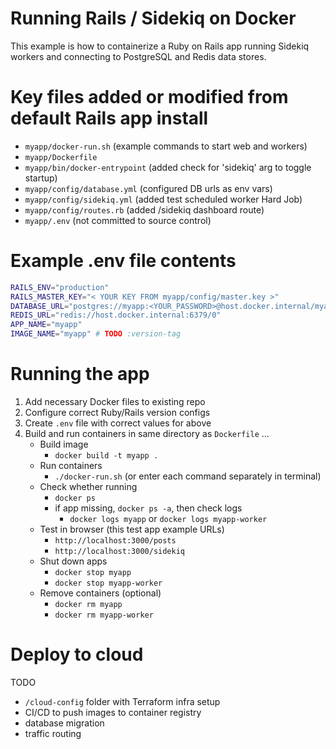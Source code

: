 # Running Rails / Sidekiq on Docker
This example is how to containerize a Ruby on Rails app running Sidekiq 
workers and connecting to PostgreSQL and Redis data stores.

# Key files added or modified from default Rails app install
- `myapp/docker-run.sh` (example commands to start web and workers)
- `myapp/Dockerfile`
- `myapp/bin/docker-entrypoint` (added check for 'sidekiq' arg to toggle startup)
- `myapp/config/database.yml` (configured DB urls as env vars)
- `myapp/config/sidekiq.yml` (added test scheduled worker Hard Job)
- `myapp/config/routes.rb` (added /sidekiq dashboard route)
- `myapp/.env` (not committed to source control)

# Example .env file contents
```bash
RAILS_ENV="production"
RAILS_MASTER_KEY="< YOUR KEY FROM myapp/config/master.key >"
DATABASE_URL="postgres://myapp:<YOUR_PASSWORD>@host.docker.internal/myapp_development"
REDIS_URL="redis://host.docker.internal:6379/0"
APP_NAME="myapp"
IMAGE_NAME="myapp" # TODO :version-tag
```

# Running the app
1. Add necessary Docker files to existing repo
1. Configure correct Ruby/Rails version configs
1. Create `.env` file with correct values for above
1. Build and run containers in same directory as `Dockerfile` ...
    - Build image
        - `docker build -t myapp .`
    - Run containers
        - `./docker-run.sh` (or enter each command separately in terminal)
    - Check whether running
        - `docker ps`
        - if app missing, `docker ps -a`, then check logs
            - `docker logs myapp` or `docker logs myapp-worker`
    - Test in browser (this test app example URLs)
        - `http://localhost:3000/posts`
        - `http://localhost:3000/sidekiq`
    - Shut down apps
        - `docker stop myapp`
        - `docker stop myapp-worker`
    - Remove containers (optional)
        - `docker rm myapp`
        - `docker rm myapp-worker`

# Deploy to cloud
TODO
- `/cloud-config` folder with Terraform infra setup
- CI/CD to push images to container registry
- database migration
- traffic routing
